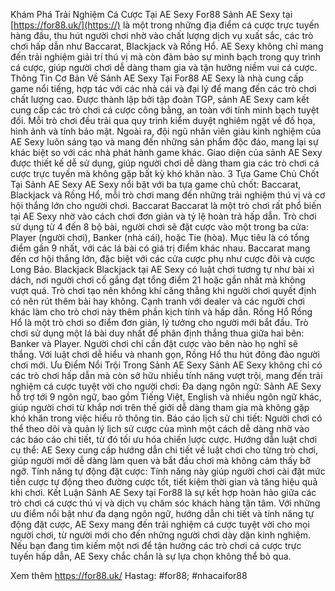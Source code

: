 Khám Phá Trải Nghiệm Cá Cược Tại AE Sexy For88
Sảnh AE Sexy tại [https://for88.uk/](https://) là một trong những địa điểm cá cược trực tuyến hàng đầu, thu hút người chơi nhờ vào chất lượng dịch vụ xuất sắc, các trò chơi hấp dẫn như Baccarat, Blackjack và Rồng Hổ. AE Sexy không chỉ mang đến trải nghiệm giải trí thú vị mà còn đảm bảo sự minh bạch trong quy trình cá cược, giúp người chơi dễ dàng tham gia và tận hưởng niềm vui cá cược.
Thông Tin Cơ Bản Về Sảnh AE Sexy Tại For88
AE Sexy là nhà cung cấp game nổi tiếng, hợp tác với các nhà cái và đại lý để mang đến các trò chơi chất lượng cao. Được thành lập bởi tập đoàn TGP, sảnh AE Sexy cam kết cung cấp các trò chơi cá cược công bằng, an toàn với tính minh bạch tuyệt đối. Mỗi trò chơi đều trải qua quy trình kiểm duyệt nghiêm ngặt về đồ họa, hình ảnh và tính bảo mật.
Ngoài ra, đội ngũ nhân viên giàu kinh nghiệm của AE Sexy luôn sáng tạo và mang đến những sản phẩm độc đáo, mang lại sự khác biệt so với các nhà phát hành game khác. Giao diện của sảnh AE Sexy được thiết kế dễ sử dụng, giúp người chơi dễ dàng tham gia các trò chơi cá cược trực tuyến mà không gặp bất kỳ khó khăn nào.
3 Tựa Game Chủ Chốt Tại Sảnh AE Sexy
AE Sexy nổi bật với ba tựa game chủ chốt: Baccarat, Blackjack và Rồng Hổ, mỗi trò chơi mang đến những trải nghiệm thú vị và cơ hội thắng lớn cho người chơi.
Baccarat
Baccarat là một trò chơi rất phổ biến tại AE Sexy nhờ vào cách chơi đơn giản và tỷ lệ hoàn trả hấp dẫn. Trò chơi sử dụng từ 4 đến 8 bộ bài, người chơi sẽ đặt cược vào một trong ba cửa: Player (người chơi), Banker (nhà cái), hoặc Tie (hòa). Mục tiêu là có tổng điểm gần 9 nhất, với các lá bài có giá trị điểm khác nhau. Baccarat mang đến cơ hội thắng lớn, đặc biệt với các cửa cược phụ như cược đôi và cược Long Bảo.
Blackjack
Blackjack tại AE Sexy có luật chơi tương tự như bài xì dách, nơi người chơi cố gắng đạt tổng điểm 21 hoặc gần nhất mà không vượt quá. Trò chơi tạo nên không khí căng thẳng khi người chơi quyết định có nên rút thêm bài hay không. Cạnh tranh với dealer và các người chơi khác làm cho trò chơi này thêm phần kịch tính và hấp dẫn.
Rồng Hổ
Rồng Hổ là một trò chơi so điểm đơn giản, lý tưởng cho người mới bắt đầu. Trò chơi sử dụng một lá bài duy nhất để phân định thắng thua giữa hai bên: Banker và Player. Người chơi chỉ cần đặt cược vào bên nào họ nghĩ sẽ thắng. Với luật chơi dễ hiểu và nhanh gọn, Rồng Hổ thu hút đông đảo người chơi mới.
Ưu Điểm Nổi Trội Trong Sảnh AE Sexy
Sảnh AE Sexy không chỉ có các trò chơi hấp dẫn mà còn sở hữu nhiều tính năng vượt trội, mang đến trải nghiệm cá cược tuyệt vời cho người chơi:
Đa dạng ngôn ngữ: Sảnh AE Sexy hỗ trợ tới 9 ngôn ngữ, bao gồm Tiếng Việt, English và nhiều ngôn ngữ khác, giúp người chơi từ khắp nơi trên thế giới dễ dàng tham gia mà không gặp khó khăn trong việc hiểu rõ thông tin.
Báo cáo lịch sử chi tiết: Người chơi có thể theo dõi và quản lý lịch sử cược của mình một cách dễ dàng nhờ vào các báo cáo chi tiết, từ đó tối ưu hóa chiến lược cược.
Hướng dẫn luật chơi cụ thể: AE Sexy cung cấp hướng dẫn chi tiết về luật chơi cho từng trò chơi, giúp người mới dễ dàng làm quen và bắt đầu chơi mà không cảm thấy bỡ ngỡ.
Tính năng tự động đặt cược: Tính năng này giúp người chơi cài đặt mức tiền cược tự động theo đường cược tốt, tiết kiệm thời gian và tăng hiệu quả khi chơi.
Kết Luận
Sảnh AE Sexy tại For88 là sự kết hợp hoàn hảo giữa các trò chơi cá cược thú vị và dịch vụ chăm sóc khách hàng tận tâm. Với những ưu điểm nổi bật như đa dạng ngôn ngữ, hướng dẫn chi tiết và tính năng tự động đặt cược, AE Sexy mang đến trải nghiệm cá cược tuyệt vời cho mọi người chơi, từ người mới cho đến những người chơi dày dặn kinh nghiệm. Nếu bạn đang tìm kiếm một nơi để tận hưởng các trò chơi cá cược trực tuyến hấp dẫn, AE Sexy chắc chắn là sự lựa chọn không thể bỏ qua.


Xem thêm https://for88.uk/
Hastag: #for88; #nhacaifor88
